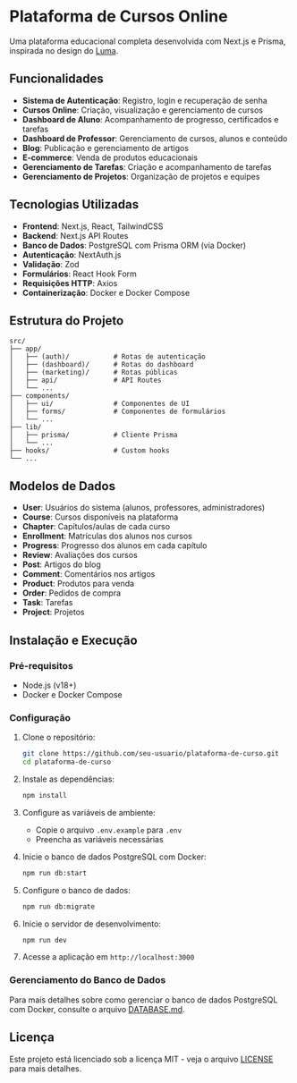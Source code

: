# Plataforma de Cursos Online

Uma plataforma educacional completa desenvolvida com Next.js e Prisma, inspirada no design do [Luma](https://luma.humatheme.com/Demos/Fixed_Layout/index.html).

## Funcionalidades

- **Sistema de Autenticação**: Registro, login e recuperação de senha
- **Cursos Online**: Criação, visualização e gerenciamento de cursos
- **Dashboard de Aluno**: Acompanhamento de progresso, certificados e tarefas
- **Dashboard de Professor**: Gerenciamento de cursos, alunos e conteúdo
- **Blog**: Publicação e gerenciamento de artigos
- **E-commerce**: Venda de produtos educacionais
- **Gerenciamento de Tarefas**: Criação e acompanhamento de tarefas
- **Gerenciamento de Projetos**: Organização de projetos e equipes

## Tecnologias Utilizadas

- **Frontend**: Next.js, React, TailwindCSS
- **Backend**: Next.js API Routes
- **Banco de Dados**: PostgreSQL com Prisma ORM (via Docker)
- **Autenticação**: NextAuth.js
- **Validação**: Zod
- **Formulários**: React Hook Form
- **Requisições HTTP**: Axios
- **Containerização**: Docker e Docker Compose

## Estrutura do Projeto

```
src/
├── app/
│   ├── (auth)/           # Rotas de autenticação
│   ├── (dashboard)/      # Rotas do dashboard
│   ├── (marketing)/      # Rotas públicas
│   ├── api/              # API Routes
│   └── ...
├── components/
│   ├── ui/               # Componentes de UI
│   ├── forms/            # Componentes de formulários
│   └── ...
├── lib/
│   ├── prisma/           # Cliente Prisma
│   └── ...
├── hooks/                # Custom hooks
└── ...
```

## Modelos de Dados

- **User**: Usuários do sistema (alunos, professores, administradores)
- **Course**: Cursos disponíveis na plataforma
- **Chapter**: Capítulos/aulas de cada curso
- **Enrollment**: Matrículas dos alunos nos cursos
- **Progress**: Progresso dos alunos em cada capítulo
- **Review**: Avaliações dos cursos
- **Post**: Artigos do blog
- **Comment**: Comentários nos artigos
- **Product**: Produtos para venda
- **Order**: Pedidos de compra
- **Task**: Tarefas
- **Project**: Projetos

## Instalação e Execução

### Pré-requisitos

- Node.js (v18+)
- Docker e Docker Compose

### Configuração

1. Clone o repositório:
   ```bash
   git clone https://github.com/seu-usuario/plataforma-de-curso.git
   cd plataforma-de-curso
   ```

2. Instale as dependências:
   ```bash
   npm install
   ```

3. Configure as variáveis de ambiente:
   - Copie o arquivo `.env.example` para `.env`
   - Preencha as variáveis necessárias

4. Inicie o banco de dados PostgreSQL com Docker:
   ```bash
   npm run db:start
   ```

5. Configure o banco de dados:
   ```bash
   npm run db:migrate
   ```

6. Inicie o servidor de desenvolvimento:
   ```bash
   npm run dev
   ```

7. Acesse a aplicação em `http://localhost:3000`

### Gerenciamento do Banco de Dados

Para mais detalhes sobre como gerenciar o banco de dados PostgreSQL com Docker, consulte o arquivo [DATABASE.md](DATABASE.md).

## Licença

Este projeto está licenciado sob a licença MIT - veja o arquivo [LICENSE](LICENSE) para mais detalhes.
